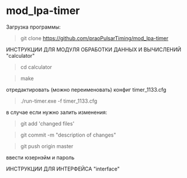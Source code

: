 # mod_lpa-timer

Загрузка программы:

>git clone https://github.com/praoPulsarTiming/mod_lpa-timer

ИНСТРУКЦИИ ДЛЯ МОДУЛЯ ОБРАБОТКИ ДАННЫХ И ВЫЧИСЛЕНИЙ "calculator"

>cd calculator

>make

отредактировать (можно переименовать) конфиг timer_1133.cfg

>./run-timer.exe -f timer_1133.cfg


в случае если нужно залить изменения:

>git add 'changed files'

>git commit -m "description of changes"

>git push origin master

ввести юзернэйм и пароль


ИНСТРУКЦИИ ДЛЯ ИНТЕРФЕЙСА "interface"
